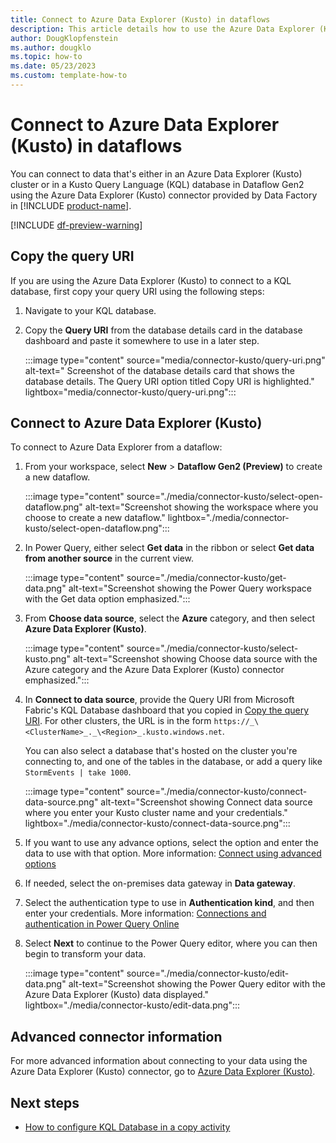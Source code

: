 ```yaml
---
title: Connect to Azure Data Explorer (Kusto) in dataflows
description: This article details how to use the Azure Data Explorer (Kusto) connector in Microsoft Fabric to connect to Azure Data Explorer (Kusto) in dataflows.
author: DougKlopfenstein
ms.author: dougklo
ms.topic: how-to
ms.date: 05/23/2023
ms.custom: template-how-to 
---
```


# Connect to Azure Data Explorer (Kusto) in dataflows

You can connect to data that's either in an Azure Data Explorer (Kusto) cluster or in a Kusto Query Language (KQL) database in Dataflow Gen2 using the Azure Data Explorer (Kusto) connector provided by Data Factory in [!INCLUDE [product-name](../includes/product-name.md)].

[!INCLUDE [df-preview-warning](includes/data-factory-preview-warning.md)]

## Copy the query URI

If you are using the Azure Data Explorer (Kusto) to connect to a KQL database, first copy your query URI using the following steps:

1. Navigate to your KQL database.

2. Copy the **Query URI** from the database details card in the database dashboard and paste it somewhere to use in a later step.

   :::image type="content" source="media/connector-kusto/query-uri.png" alt-text=" Screenshot of the database details card that shows the database details. The Query URI option titled Copy URI is highlighted." lightbox="media/connector-kusto/query-uri.png":::

## Connect to Azure Data Explorer (Kusto)

To connect to Azure Data Explorer from a dataflow:

1. From your workspace, select **New** > **Dataflow Gen2 (Preview)** to create a new dataflow.

   :::image type="content" source="./media/connector-kusto/select-open-dataflow.png" alt-text="Screenshot showing the workspace where you choose to create a new dataflow." lightbox="./media/connector-kusto/select-open-dataflow.png":::

1. In Power Query, either select **Get data** in the ribbon or select **Get data from another source** in the current view.

   :::image type="content" source="./media/connector-kusto/get-data.png" alt-text="Screenshot showing the Power Query workspace with the Get data option emphasized.":::

1. From **Choose data source**, select the **Azure** category, and then select **Azure Data Explorer (Kusto)**.

   :::image type="content" source="./media/connector-kusto/select-kusto.png" alt-text="Screenshot showing Choose data source with the Azure category and the Azure Data Explorer (Kusto) connector emphasized.":::

1. In **Connect to data source**, provide the Query URI from Microsoft Fabric's KQL Database dashboard that you copied in [Copy the query URI](#copy-the-query-uri). For other clusters, the URL is in the form `https://_\<ClusterName>_._\<Region>_.kusto.windows.net`.

   You can also select a database that's hosted on the cluster you're connecting to, and one of the tables in the database, or add a query like `StormEvents | take 1000`.

   :::image type="content" source="./media/connector-kusto/connect-data-source.png" alt-text="Screenshot showing Connect data source where you enter your Kusto cluster name and your credentials." lightbox="./media/connector-kusto/connect-data-source.png":::

1. If you want to use any advance options, select the option and enter the data to use with that option. More information: [Connect using advanced options](/power-query/connectors/azure-data-explorer#connect-using-advanced-options)

1. If needed, select the on-premises data gateway in **Data gateway**.

1. Select the authentication type to use in **Authentication kind**, and then enter your credentials. More information: [Connections and authentication in Power Query Online](/power-query/connection-authentication-pqo)

1. Select **Next** to continue to the Power Query editor, where you can then begin to transform your data.

   :::image type="content" source="./media/connector-kusto/edit-data.png" alt-text="Screenshot showing the Power Query editor with the Azure Data Explorer (Kusto) data displayed." lightbox="./media/connector-kusto/edit-data.png":::

## Advanced connector information

For more advanced information about connecting to your data using the Azure Data Explorer (Kusto) connector, go to [Azure Data Explorer (Kusto)](/power-query/connectors/azure-data-explorer).

## Next steps

- [How to configure KQL Database in a copy activity](connector-kql-database-copy-activity.md)
